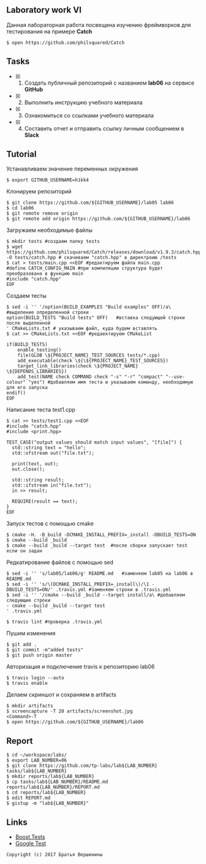 ## Laboratory work VI

Данная лабораторная работа посвещена изучению фреймворков для тестирования на примере **Catch**

```ShellSession
$ open https://github.com/philsquared/Catch
```

## Tasks

- [X] 1. Создать публичный репозиторий с названием **lab06** на сервисе **GitHub**
- [X] 2. Выполнить инструкцию учебного материала
- [X] 3. Ознакомиться со ссылками учебного материала
- [X] 4. Составить отчет и отправить ссылку личным сообщением в **Slack**

## Tutorial
Устанавливаем значение переменных окружения
```ShellSession
$ export GITHUB_USERNAME=h1kk4
```
Клонируем репозиторий
```ShellSession
$ git clone https://github.com/${GITHUB_USERNAME}/lab05 lab06
$ cd lab06
$ git remote remove origin
$ git remote add origin https://github.com/${GITHUB_USERNAME}/lab06
```
Загружаем необходимые файлы
```ShellSession
$ mkdir tests #создаем папку tests
$ wget https://github.com/philsquared/Catch/releases/download/v1.9.3/catch.hpp -O tests/catch.hpp # скачиваем "catch.hpp" в директроию /tests
$ cat > tests/main.cpp <<EOF #редактируем файла main.cpp
#define CATCH_CONFIG_MAIN #при компиляции структура будет преобразована в функцию main
#include "catch.hpp" 
EOF
```
Создаем тесты
```ShellSession
$ sed -i '' '/option(BUILD_EXAMPLES "Build examples" OFF)/a\ #выделение определенной строки
option(BUILD_TESTS "Build tests" OFF)   #вставка следующей строки после выделенной
' CMakeLists.txt # указываем файл, куда будем вставлять 
$ cat >> CMakeLists.txt <<EOF #редаектируем CMakeList

if(BUILD_TESTS)
	enable_testing()
	file(GLOB \${PROJECT_NAME}_TEST_SOURCES tests/*.cpp)
	add_executable(check \${\${PROJECT_NAME}_TEST_SOURCES})
	target_link_libraries(check \${PROJECT_NAME} \${DEPENDS_LIBRARIES})
	add_test(NAME check COMMAND check "-s" "-r" "compact" "--use-colour" "yes") #добавляем имя теста и указываем команду, необходимую для его запуска 
endif()
EOF
```
Написание теста test1.cpp
```ShellSession
$ cat >> tests/test1.cpp <<EOF
#include "catch.hpp"
#include <print.hpp>

TEST_CASE("output values should match input values", "[file]") {
  std::string text = "hello";
  std::ofstream out("file.txt");
  
  print(text, out);
  out.close();
  
  std::string result;
  std::ifstream in("file.txt");
  in >> result;
  
  REQUIRE(result == text);
}
EOF
```
Запуск тестов с помощью cmake
```ShellSession
$ cmake -H. -B_build -DCMAKE_INSTALL_PREFIX=_install -DBUILD_TESTS=ON
$ cmake --build _build
$ cmake --build _build --target test  #после сборки запускает test если он задан 
```
Редкатирование файлов с помощью sed
```ShellSession
$ sed -i '' 's/lab05/lab06/g' README.md   #заменяем lab05 на lab06 в README.md
$ sed -i '' 's/\(DCMAKE_INSTALL_PREFIX=_install\)/\1 -DBUILD_TESTS=ON/' .travis.yml #заменяем строки в .travis.yml
$ sed -i '' '/cmake --build _build --target install/a\ #добавляем следующие строки
- cmake --build _build --target test
' .travis.yml
```

```ShellSession
$ travis lint #проверка .travis.yml
```
Пушим изменения
```ShellSession
$ git add .
$ git commit -m"added tests"
$ git push origin master
```
Авторизация и подключение travis к репозиторию lab06
```ShellSession
$ travis login --auto
$ travis enable
```
Делаем скриншот и сохраняем в artifacts
```ShellSession
$ mkdir artifacts
$ screencapture -T 20 artifacts/screenshot.jpg
<Command>-T
$ open https://github.com/${GITHUB_USERNAME}/lab06
```

## Report

```ShellSession
$ cd ~/workspace/labs/
$ export LAB_NUMBER=06
$ git clone https://github.com/tp-labs/lab${LAB_NUMBER} tasks/lab${LAB_NUMBER}
$ mkdir reports/lab${LAB_NUMBER}
$ cp tasks/lab${LAB_NUMBER}/README.md reports/lab${LAB_NUMBER}/REPORT.md
$ cd reports/lab${LAB_NUMBER}
$ edit REPORT.md
$ gistup -m "lab${LAB_NUMBER}"
```

## Links

- [Boost.Tests](http://www.boost.org/doc/libs/1_63_0/libs/test/doc/html/)
- [Google Test](https://github.com/google/googletest)

```
Copyright (c) 2017 Братья Вершинины
```
